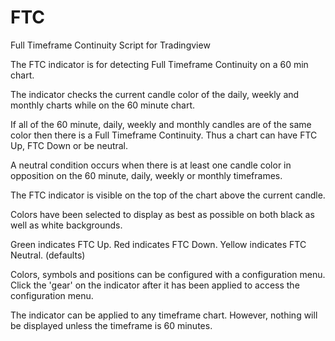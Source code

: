 # FTC

Full Timeframe Continuity Script for Tradingview

The FTC indicator is for detecting Full Timeframe Continuity on a 60 min chart.

The indicator checks the current candle color of the daily, weekly and monthly charts while on the 60 minute chart.

If all of the 60 minute, daily, weekly and monthly candles are of the same color then there is a Full Timeframe Continuity.
Thus a chart can have FTC Up, FTC Down or be neutral.

A neutral condition occurs when there is at least one candle color in opposition on the 60 minute, daily, weekly or monthly timeframes.

The FTC indicator is visible on the top of the chart above the current candle.

Colors have been selected to display as best as possible on both black as well as white backgrounds.

Green indicates FTC Up.
Red indicates FTC Down.
Yellow indicates FTC Neutral.
(defaults)

Colors, symbols and positions can be configured with a configuration menu.
Click the 'gear' on the indicator after it has been applied to access the configuration menu.

The indicator can be applied to any timeframe chart. However, nothing will be displayed unless the timeframe is 60 minutes.
